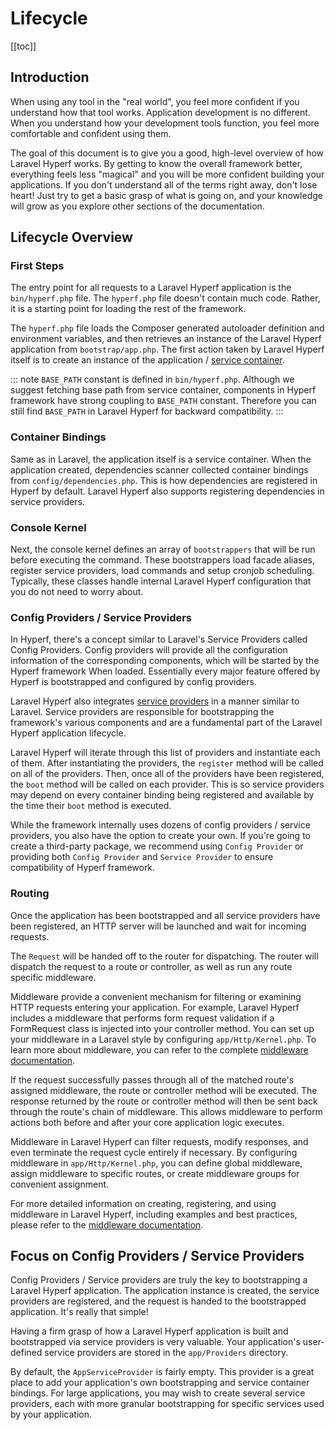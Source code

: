 # Lifecycle
[[toc]]

## Introduction

When using any tool in the "real world", you feel more confident if you understand how that tool works. Application development is no different. When you understand how your development tools function, you feel more comfortable and confident using them.

The goal of this document is to give you a good, high-level overview of how Laravel Hyperf works. By getting to know the overall framework better, everything feels less "magical" and you will be more confident building your applications. If you don't understand all of the terms right away, don't lose heart! Just try to get a basic grasp of what is going on, and your knowledge will grow as you explore other sections of the documentation.

## Lifecycle Overview

### First Steps

The entry point for all requests to a Laravel Hyperf application is the `bin/hyperf.php` file. The `hyperf.php` file doesn't contain much code. Rather, it is a starting point for loading the rest of the framework.

The `hyperf.php` file loads the Composer generated autoloader definition and environment variables, and then retrieves an instance of the Laravel Hyperf application from `bootstrap/app.php`. The first action taken by Laravel Hyperf itself is to create an instance of the application / [service container](/docs/container.html).

::: note
`BASE_PATH` constant is defined in `bin/hyperf.php`. Although we suggest fetching base path from service container, components in Hyperf framework have strong coupling to `BASE_PATH` constant. Therefore you can still find `BASE_PATH` in Laravel Hyperf for backward compatibility.
:::

### Container Bindings

Same as in Laravel, the application itself is a service container. When the application created, dependencies scanner collected container bindings from `config/dependencies.php`. This is how dependencies are registered in Hyperf by default. Laravel Hyperf also supports registering dependencies in service providers.

### Console Kernel

Next, the console kernel defines an array of `bootstrappers` that will be run before executing the command. These bootstrappers load facade aliases, register service providers, load commands and setup cronjob scheduling. Typically, these classes handle internal Laravel Hyperf configuration that you do not need to worry about.

### Config Providers / Service Providers

In Hyperf, there's a concept similar to Laravel's Service Providers called Config Providers. Config providers will provide all the configuration information of the corresponding components, which will be started by the Hyperf framework When loaded. Essentially every major feature offered by Hyperf is bootstrapped and configured by config providers.

Laravel Hyperf also integrates [service providers](/docs/providers.html) in a manner similar to Laravel. Service providers are responsible for bootstrapping the framework's various components and are a fundamental part of the Laravel Hyperf application lifecycle.

Laravel Hyperf will iterate through this list of providers and instantiate each of them. After instantiating the providers, the `register` method will be called on all of the providers. Then, once all of the providers have been registered, the `boot` method will be called on each provider. This is so service providers may depend on every container binding being registered and available by the time their `boot` method is executed.

While the framework internally uses dozens of config providers / service providers, you also have the option to create your own. If you're going to create a third-party package, we recommend using `Config Provider` or providing both `Config Provider` and `Service Provider` to ensure compatibility of Hyperf framework.

### Routing

Once the application has been bootstrapped and all service providers have been registered, an HTTP server will be launched and wait for incoming requests.

The `Request` will be handed off to the router for dispatching. The router will dispatch the request to a route or controller, as well as run any route specific middleware.

Middleware provide a convenient mechanism for filtering or examining HTTP requests entering your application. For example, Laravel Hyperf includes a middleware that performs form request validation if a FormRequest class is injected into your controller method. You can set up your middleware in a Laravel style by configuring `app/Http/Kernel.php`. To learn more about middleware, you can refer to the complete [middleware documentation](/docs/middleware.html).

If the request successfully passes through all of the matched route's assigned middleware, the route or controller method will be executed. The response returned by the route or controller method will then be sent back through the route's chain of middleware. This allows middleware to perform actions both before and after your core application logic executes.

Middleware in Laravel Hyperf can filter requests, modify responses, and even terminate the request cycle entirely if necessary. By configuring middleware in `app/Http/Kernel.php`, you can define global middleware, assign middleware to specific routes, or create middleware groups for convenient assignment.

For more detailed information on creating, registering, and using middleware in Laravel Hyperf, including examples and best practices, please refer to the [middleware documentation](/docs/middleware.html).

## Focus on Config Providers / Service Providers

Config Providers / Service providers are truly the key to bootstrapping a Laravel Hyperf application. The application instance is created, the service providers are registered, and the request is handed to the bootstrapped application. It's really that simple!

Having a firm grasp of how a Laravel Hyperf application is built and bootstrapped via service providers is very valuable. Your application's user-defined service providers are stored in the `app/Providers` directory.

By default, the `AppServiceProvider` is fairly empty. This provider is a great place to add your application's own bootstrapping and service container bindings. For large applications, you may wish to create several service providers, each with more granular bootstrapping for specific services used by your application.
